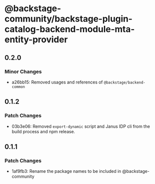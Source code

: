 # @backstage-community/backstage-plugin-catalog-backend-module-mta-entity-provider

## 0.2.0

### Minor Changes

- a26bb15: Removed usages and references of `@backstage/backend-common`

## 0.1.2

### Patch Changes

- 03b3e06: Removed `export-dynamic` script and Janus IDP cli from the build process and npm release.

## 0.1.1

### Patch Changes

- 1af9fb3: Rename the package names to be included in @backstage-community
